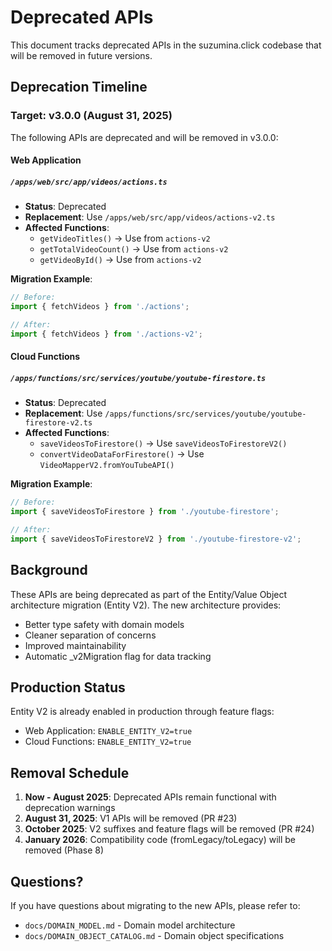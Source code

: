 # Deprecated APIs

This document tracks deprecated APIs in the suzumina.click codebase that will be removed in future versions.

## Deprecation Timeline

### Target: v3.0.0 (August 31, 2025)

The following APIs are deprecated and will be removed in v3.0.0:

#### Web Application

##### `/apps/web/src/app/videos/actions.ts`
- **Status**: Deprecated
- **Replacement**: Use `/apps/web/src/app/videos/actions-v2.ts`
- **Affected Functions**:
  - `getVideoTitles()` → Use from `actions-v2`
  - `getTotalVideoCount()` → Use from `actions-v2`
  - `getVideoById()` → Use from `actions-v2`

**Migration Example**:
```typescript
// Before:
import { fetchVideos } from './actions';

// After:
import { fetchVideos } from './actions-v2';
```

#### Cloud Functions

##### `/apps/functions/src/services/youtube/youtube-firestore.ts`
- **Status**: Deprecated
- **Replacement**: Use `/apps/functions/src/services/youtube/youtube-firestore-v2.ts`
- **Affected Functions**:
  - `saveVideosToFirestore()` → Use `saveVideosToFirestoreV2()`
  - `convertVideoDataForFirestore()` → Use `VideoMapperV2.fromYouTubeAPI()`

**Migration Example**:
```typescript
// Before:
import { saveVideosToFirestore } from './youtube-firestore';

// After:
import { saveVideosToFirestoreV2 } from './youtube-firestore-v2';
```

## Background

These APIs are being deprecated as part of the Entity/Value Object architecture migration (Entity V2). The new architecture provides:

- Better type safety with domain models
- Cleaner separation of concerns
- Improved maintainability
- Automatic _v2Migration flag for data tracking

## Production Status

Entity V2 is already enabled in production through feature flags:
- Web Application: `ENABLE_ENTITY_V2=true`
- Cloud Functions: `ENABLE_ENTITY_V2=true`

## Removal Schedule

1. **Now - August 2025**: Deprecated APIs remain functional with deprecation warnings
2. **August 31, 2025**: V1 APIs will be removed (PR #23)
3. **October 2025**: V2 suffixes and feature flags will be removed (PR #24)
4. **January 2026**: Compatibility code (fromLegacy/toLegacy) will be removed (Phase 8)

## Questions?

If you have questions about migrating to the new APIs, please refer to:
- `docs/DOMAIN_MODEL.md` - Domain model architecture
- `docs/DOMAIN_OBJECT_CATALOG.md` - Domain object specifications
